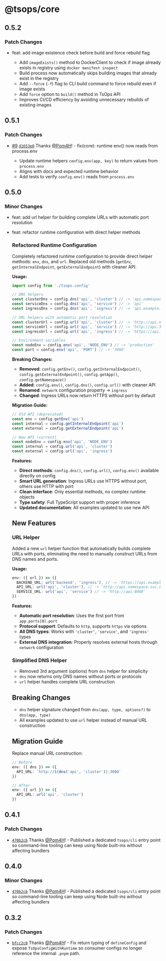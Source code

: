 # @tsops/core

## 0.5.2

### Patch Changes

- feat: add image existence check before build and force rebuild flag

  - Add `imageExists()` method to DockerClient to check if image already exists in registry using `docker manifest inspect`
  - Build process now automatically skips building images that already exist in the registry
  - Add `--force` (`-f`) flag to CLI build command to force rebuild even if image exists
  - Add `force` option to `build()` method in TsOps API
  - Improves CI/CD efficiency by avoiding unnecessary rebuilds of existing images

## 0.5.1

### Patch Changes

- [#9](https://github.com/Pom4H/tsops/pull/9) [`d1653e0`](https://github.com/Pom4H/tsops/commit/d1653e01fb7749cb965e8b7d9b3fc42ac9fbd52e) Thanks [@Pom4H](https://github.com/Pom4H)! - fix(core): runtime env() now reads from process.env

  - Update runtime helpers `config.env(app, key)` to return values from `process.env`
  - Aligns with docs and expected runtime behavior
  - Add tests to verify `config.env()` reads from `process.env`

## 0.5.0

### Minor Changes

- feat: add url helper for building complete URLs with automatic port resolution
- feat: refactor runtime configuration with direct helper methods

  ### Refactored Runtime Configuration

  Completely refactored runtime configuration to provide direct helper methods: `env`, `dns`, and `url`. Replaced old methods (`getEnv`, `getInternalEndpoint`, `getExternalEndpoint`) with cleaner API.

  **Usage:**

  ```typescript
  import config from './tsops.config'

  // DNS helpers
  const clusterDns = config.dns('api', 'cluster') // -> 'api.namespace.svc.cluster.local'
  const serviceDns = config.dns('api', 'service') // -> 'api'
  const ingressDns = config.dns('api', 'ingress') // -> 'api.example.com'

  // URL helpers with automatic port resolution
  const clusterUrl = config.url('api', 'cluster') // -> 'http://api.namespace.svc.cluster.local:3000'
  const serviceUrl = config.url('api', 'service') // -> 'http://api:3000'
  const ingressUrl = config.url('api', 'ingress') // -> 'https://api.example.com' (HTTPS, no port)

  // Environment variables
  const nodeEnv = config.env('api', 'NODE_ENV') // -> 'production'
  const port = config.env('api', 'PORT') // -> '3000'
  ```

  **Breaking Changes:**

  - **Removed**: `config.getEnv()`, `config.getInternalEndpoint()`, `config.getExternalEndpoint()`, `config.getApp()`, `config.getNamespace()`
  - **Added**: `config.env()`, `config.dns()`, `config.url()` with cleaner API
  - **Renamed**: `network` configuration property → `ingress`
  - **Changed**: Ingress URLs now return HTTPS without port by default

  **Migration Guide:**

  ```typescript
  // Old API (deprecated)
  const env = config.getEnv('api')
  const internal = config.getInternalEndpoint('api')
  const external = config.getExternalEndpoint('api')

  // New API (current)
  const nodeEnv = config.env('api', 'NODE_ENV')
  const internal = config.url('api', 'cluster')
  const external = config.url('api', 'ingress')
  ```

  **Features:**

  - **Direct methods**: `config.dns()`, `config.url()`, `config.env()` available directly on config
  - **Smart URL generation**: Ingress URLs use HTTPS without port, others use HTTP with port
  - **Clean interface**: Only essential methods, no complex runtime objects
  - **Type safety**: Full TypeScript support with proper inference
  - **Updated documentation**: All examples updated to use new API

  ## New Features

  ### URL Helper

  Added a new `url` helper function that automatically builds complete URLs with ports, eliminating the need to manually construct URLs from DNS names and ports.

  **Usage:**

  ```typescript
  env: ({ url }) => ({
    BACKEND_URL: url('backend', 'ingress'), // -> 'https://api.example.com:3000'
    API_URL: url('api', 'cluster'), // -> 'http://api.namespace.svc.cluster.local:8080'
    SERVICE_URL: url('api', 'service') // -> 'http://api:8080'
  })
  ```

  **Features:**

  - **Automatic port resolution**: Uses the first port from `app.ports[0].port`
  - **Protocol support**: Defaults to `http`, supports `https` via options
  - **All DNS types**: Works with `'cluster'`, `'service'`, and `'ingress'` types
  - **External DNS integration**: Properly resolves external hosts through `network` configuration

  ### Simplified DNS Helper

  - Removed 3rd argument (options) from `dns` helper for simplicity
  - `dns` now returns only DNS names without ports or protocols
  - `url` helper handles complete URL construction

  ## Breaking Changes

  - `dns` helper signature changed from `dns(app, type, options?)` to `dns(app, type)`
  - All examples updated to use `url` helper instead of manual URL construction

  ## Migration Guide

  Replace manual URL construction:

  ```typescript
  // Before
  env: ({ dns }) => ({
    API_URL: `http://${dns('api', 'cluster')}:3000`
  })

  // After
  env: ({ url }) => ({
    API_URL: url('api', 'cluster')
  })
  ```

## 0.4.1

### Patch Changes

- [`470b2cb`](https://github.com/Pom4H/tsops/commit/470b2cb3f970198ddf8a7d0793fcfdcebb2634e3) Thanks [@Pom4H](https://github.com/Pom4H)! - Published a dedicated `tsops/cli` entry point so command-line tooling can keep using Node built-ins without affecting bundlers

## 0.4.0

### Minor Changes

- [`470b2cb`](https://github.com/Pom4H/tsops/commit/470b2cb3f970198ddf8a7d0793fcfdcebb2634e3) Thanks [@Pom4H](https://github.com/Pom4H)! - Published a dedicated `tsops/cli` entry point so command-line tooling can keep using Node built-ins without affecting bundlers

## 0.3.2

### Patch Changes

- [`bfcc2c0`](https://github.com/Pom4H/tsops/commit/bfcc2c03e37340c7528d52f8f5cce1fd1bc00e65) Thanks [@Pom4H](https://github.com/Pom4H)! - Fix return typing of `defineConfig` and expose `TsOpsConfigWithRuntime` so consumer configs no longer reference the internal `.pnpm` path.
